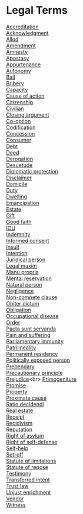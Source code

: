 # Legal Terms
[Accreditation](https://en.wikipedia.org/wiki/Accreditation)<br>
[Acknowledgment](https://en.wikipedia.org/wiki/Acknowledgment_(law))<br>
[Allod](https://en.wikipedia.org/wiki/Allod)<br>
[Amendment](https://en.wikipedia.org/wiki/Amendment)<br>
[Amnesty](https://en.wikipedia.org/wiki/Amnesty)<br>
[Apostasy](https://en.wikipedia.org/wiki/Apostasy)<br>
[Appurtenance](https://en.wikipedia.org/wiki/Appurtenance)<br>
[Autonomy](https://en.wikipedia.org/wiki/Autonomy)<br>
[Bail](https://en.wikipedia.org/wiki/Bail)<br>
[Bribery](https://en.wikipedia.org/wiki/Bribery)<br>
[Capacity](https://en.wikipedia.org/wiki/Capacity_(law))<br>
[Cause of action](https://en.wikipedia.org/wiki/Cause_of_action)<br>
[Citizenship](https://en.wikipedia.org/wiki/Citizenship)<br>
[Civilian](https://en.wikipedia.org/wiki/Civilian)<br>
[Closing argument](https://en.wikipedia.org/wiki/Closing_argument)<br>
[Co-option](https://en.wikipedia.org/wiki/Co-option)<br>
[Codification](https://en.wikipedia.org/wiki/Codification_(law))<br>
[Concession](https://en.wikipedia.org/wiki/Concession_(contract))<br>
[Consumer](https://en.wikipedia.org/wiki/Consumer)<br>
[Debt](https://en.wikipedia.org/wiki/Debt)<br>
[Deed](https://en.wikipedia.org/wiki/Deed)<br>
[Derogation](https://en.wikipedia.org/wiki/Derogation)<br>
[Desuetude](https://en.wikipedia.org/wiki/Desuetude)<br>
[Diplomatic protection](https://en.wikipedia.org/wiki/Diplomatic_protection)<br>
[Disclaimer](https://en.wikipedia.org/wiki/Disclaimer)<br>
[Domicile](https://en.wikipedia.org/wiki/Domicile_(law))<br>
[Duty](https://en.wikipedia.org/wiki/Duty)<br>
[Dwelling](https://en.wikipedia.org/wiki/Dwelling)<br>
[Emancipation](https://en.wikipedia.org/wiki/Emancipation)<br>
[Estate](https://en.wikipedia.org/wiki/Estate_(law))<br>
[Gift](https://en.wikipedia.org/wiki/Gift)<br>
[Good faith](https://en.wikipedia.org/wiki/Good_faith)<br>
[IOU](https://en.wikipedia.org/wiki/IOU)<br>
[Indemnity](https://en.wikipedia.org/wiki/Indemnity)<br>
[Informed consent](https://en.wikipedia.org/wiki/Informed_consent)<br>
[Insult](https://en.wikipedia.org/wiki/Insult)<br>
[Intention](https://en.wikipedia.org/wiki/Intention)<br>
[Juridical person](https://en.wikipedia.org/wiki/Juridical_person)<br>
[Legal maxim](https://en.wikipedia.org/wiki/Legal_maxim)<br>
[Manu propria](https://en.wikipedia.org/wiki/Manu_propria)<br>
[Mental reservation](https://en.wikipedia.org/wiki/Mental_reservation)<br>
[Natural person](https://en.wikipedia.org/wiki/Natural_person)<br>
[Negligence](https://en.wikipedia.org/wiki/Negligence)<br>
[Non-compete clause](https://en.wikipedia.org/wiki/Non-compete_clause)<br>
[Obiter dictum](https://en.wikipedia.org/wiki/Obiter_dictum)<br>
[Obligation](https://en.wikipedia.org/wiki/Obligation)<br>
[Occupational disease](https://en.wikipedia.org/wiki/Occupational_disease)<br>
[Order](https://en.wikipedia.org/wiki/Order_(business))<br>
[Pacta sunt servanda](https://en.wikipedia.org/wiki/Pacta_sunt_servanda)<br>
[Pain and suffering](https://en.wikipedia.org/wiki/Pain_and_suffering)<br>
[Parliamentary immunity](https://en.wikipedia.org/wiki/Parliamentary_immunity)<br>
[Patrilineality](https://en.wikipedia.org/wiki/Patrilineality)<br>
[Permanent residency](https://en.wikipedia.org/wiki/Permanent_residency)<br>
[Politically exposed person](https://en.wikipedia.org/wiki/Politically_exposed_person)<br>
[Prebendary](https://en.wikipedia.org/wiki/Prebendary)<br>
[Precautionary principle](https://en.wikipedia.org/wiki/Precautionary_principle)<br>
[Prejudice](https://en.wikipedia.org/wiki/Prejudice_(legal_term))<br>
[Primogeniture](https://en.wikipedia.org/wiki/Primogeniture)<br>
[Promise](https://en.wikipedia.org/wiki/Promise)<br>
[Property](https://en.wikipedia.org/wiki/Property)<br>
[Proximate cause](https://en.wikipedia.org/wiki/Proximate_cause)<br>
[Ratio decidendi](https://en.wikipedia.org/wiki/Ratio_decidendi)<br>
[Real estate](https://en.wikipedia.org/wiki/Real_estate)<br>
[Receipt](https://en.wikipedia.org/wiki/Receipt)<br>
[Recidivism](https://en.wikipedia.org/wiki/Recidivism)<br>
[Reputation](https://en.wikipedia.org/wiki/Reputation)<br>
[Right of asylum](https://en.wikipedia.org/wiki/Right_of_asylum)<br>
[Right of self-defense](https://en.wikipedia.org/wiki/Right_of_self-defense)<br>
[Self-help](https://en.wikipedia.org/wiki/Self-help_(law))<br>
[Set-off](https://en.wikipedia.org/wiki/Set-off_(law))<br>
[Statute of limitations](https://en.wikipedia.org/wiki/Statute_of_limitations)<br>
[Statute of repose](https://en.wikipedia.org/wiki/Statute_of_repose)<br>
[Testimony](https://en.wikipedia.org/wiki/Testimony)<br>
[Transferred intent](https://en.wikipedia.org/wiki/Transferred_intent)<br>
[Trust law](https://en.wikipedia.org/wiki/Trust_law)<br>
[Unjust enrichment](https://en.wikipedia.org/wiki/Unjust_enrichment)<br>
[Vendor](https://en.wikipedia.org/wiki/Vendor)<br>
[Witness](https://en.wikipedia.org/wiki/Witness)<br>
